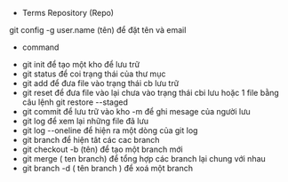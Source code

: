 - Terms 
Repository (Repo)
 
 git config -g user.name (tên) để đặt tên và email
 
- command
+ git init để tạo một kho để lưu trữ
+ git status để coi trạng thái của thư mục
+ git add  để đưa file vào trạng thái cb lưu trữ
+ git reset để đưa file vào lại chưa vào trạng thái cbi lưu hoặc 1 file bằng câu lệnh git restore --staged <file> 
+ git commit để lưu trữ vào kho -m để ghi mesage của người  lưu
+ git log để xem lại những file đã lưu
+ git log --oneline để hiện ra một dòng của git log
+ git branch để hiện tât các cac branch
+ git checkout -b (tên) để tạo một branch mới
+ git merge ( ten branch) để tổng hợp các branch lại chung với nhau 
+ git branch -d ( tên branch ) để xoá một branch 